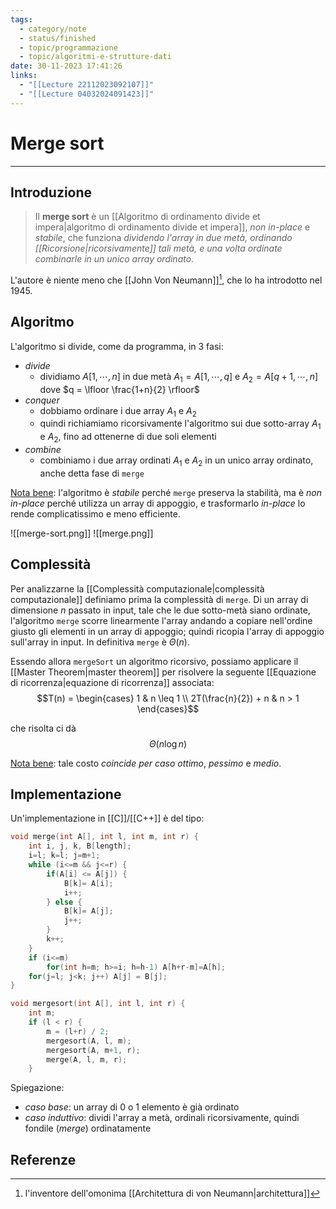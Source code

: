 ```yaml
---
tags:
  - category/note
  - status/finished
  - topic/programmazione
  - topic/algoritmi-e-strutture-dati
date: 30-11-2023 17:41:26
links:
  - "[[Lecture 22112023092107]]"
  - "[[Lecture 04032024091423]]"
---
```

# Merge sort
---
## Introduzione
> Il **merge sort** è un [[Algoritmo di ordinamento divide et impera|algoritmo di ordinamento divide et impera]], _non in-place_ e _stabile_, che funziona _dividendo l'array in due metà, ordinando [[Ricorsione|ricorsivamente]] tali metà, e una volta ordinate combinarle in un unico array ordinato_.

L'autore è niente meno che [[John Von Neumann]][^1], che lo ha introdotto nel 1945.

## Algoritmo
L'algoritmo si divide, come da programma, in 3 fasi:
- _divide_
	- dividiamo $A[1, \cdots, n]$ in due metà $A_{1} = A[1, \cdots, q]$ e $A_{2} = A[q+1, \cdots, n]$ dove $q = \lfloor \frac{1+n}{2} \rfloor$
- _conquer_
	- dobbiamo ordinare i due array $A_{1}$ e $A_{2}$
	- quindi richiamiamo ricorsivamente l'algoritmo sui due sotto-array $A_{1}$ e $A_{2}$, fino ad ottenerne di due soli elementi
- _combine_
	- combiniamo i due array ordinati $A_{1}$ e $A_{2}$ in un unico array ordinato, anche detta fase di `merge`

<u>Nota bene</u>: l'algoritmo è _stabile_ perché `merge` preserva la stabilità, ma è _non in-place_ perché utilizza un array di appoggio, e trasformarlo _in-place_ lo rende complicatissimo e meno efficiente.

![[merge-sort.png]]
![[merge.png]]

## Complessità
Per analizzarne la [[Complessità computazionale|complessità computazionale]] definiamo prima la complessità di `merge`. Di un array di dimensione $n$ passato in input, tale che le due sotto-metà siano ordinate, l'algoritmo `merge` scorre linearmente l'array andando a copiare nell'ordine giusto gli elementi in un array di appoggio; quindi ricopia l'array di appoggio sull'array in input. In definitiva `merge` è $\Theta(n)$.

Essendo allora `mergeSort` un algoritmo ricorsivo, possiamo applicare il [[Master Theorem|master theorem]] per risolvere la seguente [[Equazione di ricorrenza|equazione di ricorrenza]] associata:
$$T(n) = \begin{cases} 1 & n \leq 1 \\ 2T(\frac{n}{2}) + n & n > 1 \end{cases}$$

che risolta ci dà
$$\Theta(n \log{n})$$

<u>Nota bene</u>: tale costo _coincide per caso ottimo_, _pessimo_ e _medio_.

## Implementazione
Un'implementazione in [[C]]/[[C++]] è del tipo:
```cpp
void merge(int A[], int l, int m, int r) {
	int i, j, k, B[length];
	i=l; k=l; j=m+1;
	while (i<=m && j<=r) {
		if(A[i] <= A[j]) {
			B[k]= A[i];
			i++;
		} else {
			B[k]= A[j];
			j++;
		}
		k++;
	}
	if (i<=m)
		for(int h=m; h>=i; h=h-1) A[h+r-m]=A[h];
	for(j=l; j<k; j++) A[j] = B[j];
}

void mergesort(int A[], int l, int r) {
	int m;
	if (l < r) {
		m = (l+r) / 2;
		mergesort(A, l, m);
		mergesort(A, m+1, r);
		merge(A, l, m, r);
	}
```

Spiegazione:
- _caso base_: un array di 0 o 1 elemento è già ordinato
- _caso induttivo_: dividi l'array a metà, ordinali ricorsivamente, quindi fondile (_merge_) ordinatamente

## Referenze
[^1]: l'inventore dell'omonima [[Architettura di von Neumann|architettura]]